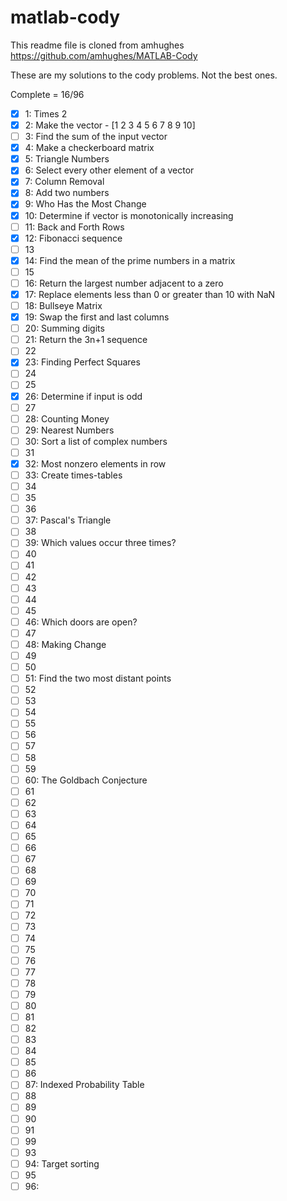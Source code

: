 # matlab-cody

This readme file is cloned from amhughes
https://github.com/amhughes/MATLAB-Cody

These are my solutions to the cody problems. Not the best ones.

Complete = 16/96

 - [x] 1: Times 2
 - [x] 2: Make the vector  - [1 2 3 4 5 6 7 8 9 10]
 - [ ] 3: Find the sum of the input vector
 - [x] 4: Make a checkerboard matrix
 - [x] 5: Triangle Numbers
 - [x] 6: Select every other element of a vector
 - [x] 7: Column Removal
 - [x] 8: Add two numbers
 - [x] 9: Who Has the Most Change
 - [x] 10: Determine if vector is monotonically increasing
 - [ ] 11: Back and Forth Rows
 - [x] 12: Fibonacci sequence
 - [ ] 13
 - [x] 14: Find the mean of the prime numbers in a matrix
 - [ ] 15
 - [ ] 16: Return the largest number adjacent to a zero
 - [x] 17: Replace elements less than 0 or greater than 10 with NaN
 - [ ] 18: Bullseye Matrix
 - [x] 19: Swap the first and last columns
 - [ ] 20: Summing digits
 - [ ] 21: Return the 3n+1 sequence
 - [ ] 22
 - [x] 23: Finding Perfect Squares
 - [ ] 24
 - [ ] 25
 - [x] 26: Determine if input is odd
 - [ ] 27
 - [ ] 28: Counting Money
 - [ ] 29: Nearest Numbers
 - [ ] 30: Sort a list of complex numbers
 - [ ] 31
 - [x] 32: Most nonzero elements in row
 - [ ] 33: Create times-tables
 - [ ] 34
 - [ ] 35
 - [ ] 36
 - [ ] 37: Pascal's Triangle
 - [ ] 38
 - [ ] 39: Which values occur three times?
 - [ ] 40
 - [ ] 41
 - [ ] 42
 - [ ] 43
 - [ ] 44
 - [ ] 45
 - [ ] 46: Which doors are open?
 - [ ] 47
 - [ ] 48: Making Change
 - [ ] 49
 - [ ] 50
 - [ ] 51: Find the two most distant points
 - [ ] 52
 - [ ] 53
 - [ ] 54
 - [ ] 55
 - [ ] 56
 - [ ] 57
 - [ ] 58
 - [ ] 59
 - [ ] 60: The Goldbach Conjecture
 - [ ] 61
 - [ ] 62
 - [ ] 63
 - [ ] 64
 - [ ] 65
 - [ ] 66
 - [ ] 67
 - [ ] 68
 - [ ] 69
 - [ ] 70
 - [ ] 71
 - [ ] 72
 - [ ] 73
 - [ ] 74
 - [ ] 75
 - [ ] 76
 - [ ] 77
 - [ ] 78
 - [ ] 79
 - [ ] 80
 - [ ] 81
 - [ ] 82
 - [ ] 83
 - [ ] 84
 - [ ] 85
 - [ ] 86
 - [ ] 87: Indexed Probability Table
 - [ ] 88
 - [ ] 89
 - [ ] 90
 - [ ] 91
 - [ ] 99
 - [ ] 93
 - [ ] 94: Target sorting
 - [ ] 95
 - [ ] 96:
